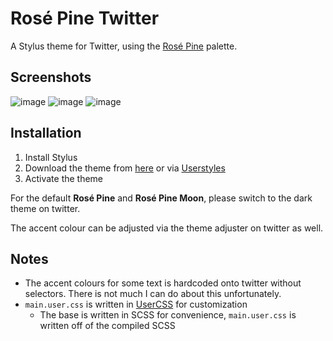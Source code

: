 # Rosé Pine Twitter

A Stylus theme for Twitter, using the [Rosé Pine](https://rosepinetheme.com/) palette.

## Screenshots
![image](https://user-images.githubusercontent.com/95392008/232763436-00890cfc-e072-4c4c-813a-34168238f02b.png)
![image](https://user-images.githubusercontent.com/95392008/232763521-5d9114bd-e457-41b8-bd72-5d9d0bc0cbf1.png)
![image](https://user-images.githubusercontent.com/95392008/232764124-ea3dfe80-417f-4777-bee9-20760fc13d3b.png)

## Installation

1. Install Stylus
2. Download the theme from [here]() or via [Userstyles](https://userstyles.world/style/9440/rose-pine-twitter)
3. Activate the theme

For the default **Rosé Pine** and **Rosé Pine Moon**, please switch to the dark theme on twitter.

The accent colour can be adjusted via the theme adjuster on twitter as well.

## Notes

- The accent colours for some text is hardcoded onto twitter without selectors. There is not much I can do about this unfortunately.
- `main.user.css` is written in [UserCSS](https://github.com/openstyles/stylus/wiki/Writing-UserCSS#var) for customization
  - The base is written in SCSS for convenience, `main.user.css` is written off of the compiled SCSS
